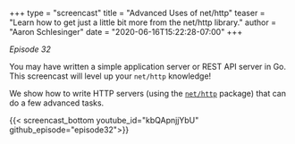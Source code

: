 +++
type = "screencast"
title = "Advanced Uses of net/http"
teaser = "Learn how to get just a little bit more from the net/http library."
author = "Aaron Schlesinger"
date = "2020-06-16T15:22:28-07:00"
+++

_Episode 32_

You may have written a simple application server or REST API server in Go. This screencast will level up your `net/http` knowledge!

We show how to write HTTP servers (using the [`net/http`](https://godoc.org/net/http) package) that can do a few advanced tasks.


<!--more-->

{{< screencast_bottom youtube_id="kbQApnjjYbU" github_episode="episode32">}}
